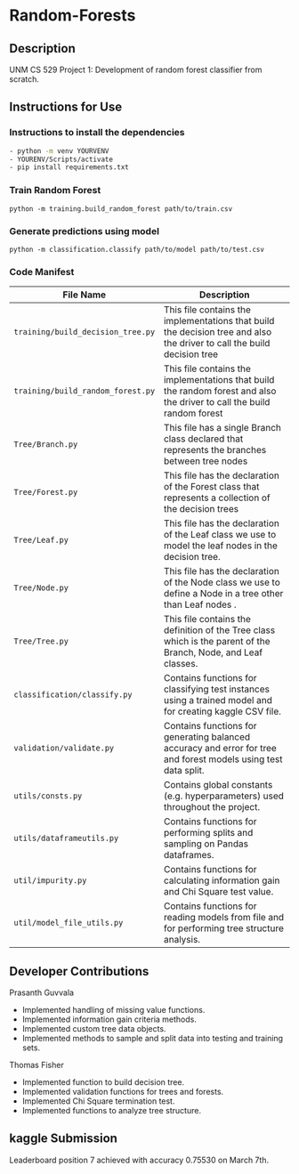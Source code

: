 # Random-Forests

## Description

UNM CS 529 Project 1: Development of random forest classifier from scratch.

## Instructions for Use

### Instructions to install the dependencies
```bash
- python -m venv YOURVENV
- YOURENV/Scripts/activate
- pip install requirements.txt
```

### Train Random Forest

`python -m training.build_random_forest path/to/train.csv`

### Generate predictions using model

`python -m classification.classify path/to/model path/to/test.csv`

### Code Manifest
| File Name | Description |
| --- | --- |
| `training/build_decision_tree.py` | This file contains the implementations that build the decision tree and also the driver to call the build decision tree |
| `training/build_random_forest.py` | This file contains the implementations that build the random forest and also the driver to call the build random forest  |
| `Tree/Branch.py` | This file has a single Branch class declared that represents the branches between tree nodes  |
| `Tree/Forest.py` | This file has the declaration of the Forest class that represents a collection of the decision trees   |
| `Tree/Leaf.py` | This file has the declaration of the Leaf class we use to model the leaf nodes in the decision tree.   |
| `Tree/Node.py` | This file has the declaration of the Node class we use to define a Node in a tree other than Leaf nodes . |
| `Tree/Tree.py` | This file contains the definition of the Tree class which is the parent of the Branch, Node, and Leaf  classes. |
| `classification/classify.py` | Contains functions for classifying test instances using a trained model and for creating kaggle CSV file. |
| `validation/validate.py` | Contains functions for generating balanced accuracy and error for tree and forest models using test data split. |
| `utils/consts.py` | Contains global constants (e.g. hyperparameters) used throughout the project. |
| `utils/dataframeutils.py` | Contains functions for performing splits and sampling on Pandas dataframes. |
| `util/impurity.py` | Contains functions for calculating information gain and Chi Square test value. |
| `util/model_file_utils.py` | Contains functions for reading models from file and for performing tree structure analysis. |


## Developer Contributions

Prasanth Guvvala
- Implemented handling of missing value functions.
- Implemented information gain criteria methods.
- Implemented custom tree data objects.
- Implemented methods to sample and split data into testing and training sets.

Thomas Fisher
- Implemented function to build decision tree.
- Implemented validation functions for trees and forests.
- Implemented Chi Square termination test.
- Implemented functions to analyze tree structure.

## kaggle Submission

Leaderboard position 7 achieved with accuracy 0.75530 on March 7th.
